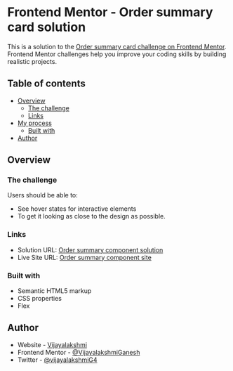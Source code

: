 # Frontend Mentor - Order summary card solution

This is a solution to the [Order summary card challenge on Frontend Mentor](https://www.frontendmentor.io/challenges/order-summary-component-QlPmajDUj). Frontend Mentor challenges help you improve your coding skills by building realistic projects. 

## Table of contents

- [Overview](#overview)
  - [The challenge](#the-challenge)
  - [Links](#links)
- [My process](#my-process)
  - [Built with](#built-with)
- [Author](#author)



## Overview

### The challenge

Users should be able to:

- See hover states for interactive elements
- To get it looking as close to the design as possible.


### Links

- Solution URL: [Order summary component solution](https://github.com/VijayalakshmiGanesh/order-summary-component-main)
- Live Site URL: [Order summary component site](https://order-summary-component-screen.netlify.app/)


### Built with

- Semantic HTML5 markup
- CSS properties
- Flex

## Author

- Website - [Vijayalakshmi](https://vijayalakshmi-projects.netlify.app/)
- Frontend Mentor - [@VijayalakshmiGanesh](https://www.frontendmentor.io/profile/VijayalakshmiGanesh)
- Twitter - [@vijayalakshmiG4](https://twitter.com/VIJAYALAKSHMIG4)

